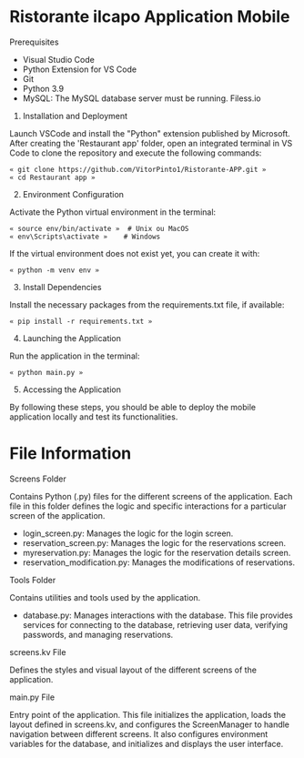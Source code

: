 # Ristorante ilcapo Application Mobile

Prerequisites

- 	Visual Studio Code
-  	Python Extension for VS Code
-  	Git
-  	Python 3.9
-  	MySQL: The MySQL database server must be running. Filess.io

1. Installation and Deployment

Launch VSCode and install the "Python" extension published by Microsoft. After creating the 'Restaurant app' folder, open an integrated terminal in VS Code to clone the repository and execute the following commands:

  	« git clone https://github.com/VitorPinto1/Ristorante-APP.git »
  	« cd Restaurant app »
   
2. Environment Configuration

Activate the Python virtual environment in the terminal:

  	« source env/bin/activate »  # Unix ou MacOS
  	« env\Scripts\activate »    # Windows

If the virtual environment does not exist yet, you can create it with:

  	« python -m venv env » 

3. Install Dependencies

Install the necessary packages from the requirements.txt file, if available:

  	« pip install -r requirements.txt »

4. Launching the Application

Run the application in the terminal:

  	« python main.py »

5. Accessing the Application

By following these steps, you should be able to deploy the mobile application locally and test its functionalities.

# File Information

Screens Folder

Contains Python (.py) files for the different screens of the application. Each file in this folder defines the logic and specific interactions for a particular screen of the application.

- login_screen.py: Manages the logic for the login screen.
- reservation_screen.py: Manages the logic for the reservations screen.
- myreservation.py: Manages the logic for the reservation details screen.
- reservation_modification.py: Manages the modifications of reservations.

Tools Folder

Contains utilities and tools used by the application.

- database.py: Manages interactions with the database. This file provides services for connecting to the database, retrieving user data, verifying passwords, and managing reservations.

screens.kv File

Defines the styles and visual layout of the different screens of the application.

main.py File

Entry point of the application. This file initializes the application, loads the layout defined in screens.kv, and configures the ScreenManager to handle navigation between different screens. It also configures environment variables for the database, and initializes and displays the user interface.

